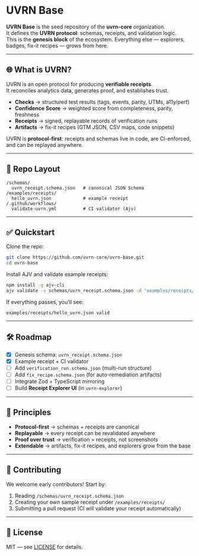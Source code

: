 # UVRN Base

**UVRN Base** is the seed repository of the **uvrn-core** organization.  
It defines the **UVRN protocol**: schemas, receipts, and validation logic.  
This is the **genesis block** of the ecosystem. Everything else — explorers, badges, fix-it recipes — grows from here.  

---

## 🌐 What is UVRN?

UVRN is an open protocol for producing **verifiable receipts**.  
It reconciles analytics data, generates proof, and establishes trust.  

- **Checks** → structured test results (tags, events, parity, UTMs, a11y/perf)  
- **Confidence Score** → weighted score from completeness, parity, freshness  
- **Receipts** → signed, replayable records of verification runs  
- **Artifacts** → fix-it recipes (GTM JSON, CSV maps, code snippets)  

UVRN is **protocol-first**: receipts and schemas live in code, are CI-enforced, and can be replayed anywhere.  

---

## 📂 Repo Layout

```
/schemas/
  uvrn_receipt.schema.json   # canonical JSON Schema
/examples/receipts/
  hello_uvrn.json            # example receipt
/.github/workflows/
  validate-uvrn.yml          # CI validator (Ajv)
```

---

## ✅ Quickstart

Clone the repo:

```bash
git clone https://github.com/uvrn-core/uvrn-base.git
cd uvrn-base
```

Install AJV and validate example receipts:

```bash
npm install -g ajv-cli
ajv validate -s schemas/uvrn_receipt.schema.json -d "examples/receipts/*.json"
```

If everything passes, you’ll see:

```
examples/receipts/hello_uvrn.json valid
```

---

## 🛠 Roadmap

- [x] Genesis schema: `uvrn_receipt.schema.json`  
- [x] Example receipt + CI validator  
- [ ] Add `verification_run.schema.json` (multi-run structure)  
- [ ] Add `fix_recipe.schema.json` (for auto-remediation artifacts)  
- [ ] Integrate Zod + TypeScript mirroring  
- [ ] Build **Receipt Explorer UI** (in `uvrn-explorer`)  

---

## 🔑 Principles

- **Protocol-first** → schemas + receipts are canonical  
- **Replayable** → every receipt can be revalidated anywhere  
- **Proof over trust** → verification = receipts, not screenshots  
- **Extendable** → artifacts, fix-it recipes, and explorers grow from the base  

---

## 🤝 Contributing

We welcome early contributors! Start by:  

1. Reading `/schemas/uvrn_receipt.schema.json`  
2. Creating your own sample receipt under `/examples/receipts/`  
3. Submitting a pull request (CI will validate your receipt automatically)  

---

## 📜 License

MIT — see [LICENSE](LICENSE) for details.  

